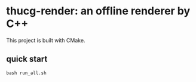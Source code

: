 # thucg-render: an offline renderer by C++
This project is built with CMake.
## quick start
```
bash run_all.sh
```
